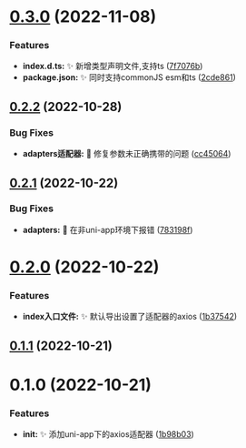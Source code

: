 

# [0.3.0](https://github.com/zxfd/uniapp-axios-adapter/compare/0.2.2...0.3.0) (2022-11-08)


### Features

* **index.d.ts:** ✨ 新增类型声明文件,支持ts ([7f7076b](https://github.com/zxfd/uniapp-axios-adapter/commit/7f7076b8c5ade0227e8f568cc62b3ab5f9e70f63))
* **package.json:** ✨ 同时支持commonJS esm和ts ([2cde861](https://github.com/zxfd/uniapp-axios-adapter/commit/2cde8611b4fcd6efe5b31d4cb100ccf91c5bde01))

## [0.2.2](https://github.com/zxfd/uniapp-axios-adapter/compare/0.2.1...0.2.2) (2022-10-28)


### Bug Fixes

* **adapters适配器:** 🐞 修复参数未正确携带的问题 ([cc45064](https://github.com/zxfd/uniapp-axios-adapter/commit/cc45064ff4c21172694bb679cd0afe7adcbcb335))

## [0.2.1](https://github.com/zxfd/uniapp-axios-adapter/compare/0.2.0...0.2.1) (2022-10-22)


### Bug Fixes

* **adapters:** 🐞 在非uni-app环境下报错 ([783198f](https://github.com/zxfd/uniapp-axios-adapter/commit/783198f86db6d48f2d528fd50b59ab0d3cb16062))

# [0.2.0](https://github.com/zxfd/uniapp-axios-adapter/compare/0.1.0...0.2.0) (2022-10-22)


### Features

* **index入口文件:** ✨ 默认导出设置了适配器的axios ([1b37542](https://github.com/zxfd/uniapp-axios-adapter/commit/1b3754231892a8793ff11f6fc636c098c87b277a))

## [0.1.1](https://github.com/zxfd/uniapp-axios-adapter/compare/0.1.0...0.1.1) (2022-10-21)

# 0.1.0 (2022-10-21)


### Features

* **init:** ✨ 添加uni-app下的axios适配器 ([1b98b03](https://github.com/zxfd/uniapp-axios-adapter/commit/1b98b03b5c0d334213af1f38347aaa04745fa07b))